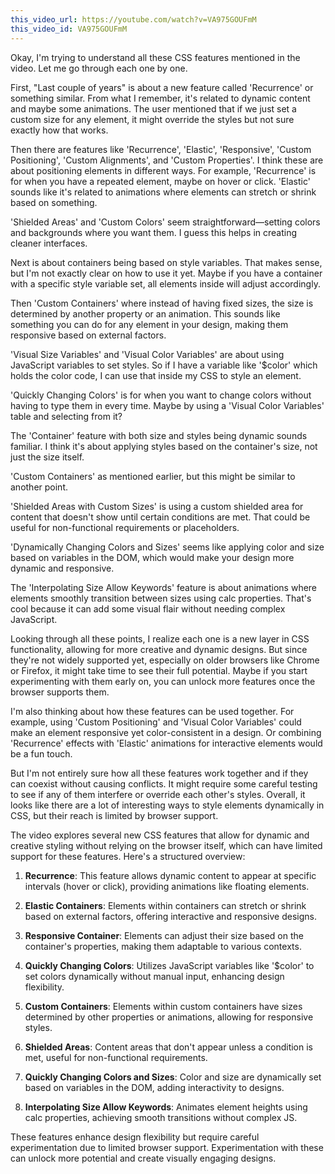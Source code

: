 ```yaml
---
this_video_url: https://youtube.com/watch?v=VA975GOUFmM
this_video_id: VA975GOUFmM
---
```

<think>
Okay, I'm trying to understand all these CSS features mentioned in the video. Let me go through each one by one.

First, "Last couple of years" is about a new feature called 'Recurrence' or something similar. From what I remember, it's related to dynamic content and maybe some animations. The user mentioned that if we just set a custom size for any element, it might override the styles but not sure exactly how that works.

Then there are features like 'Recurrence', 'Elastic', 'Responsive', 'Custom Positioning', 'Custom Alignments', and 'Custom Properties'. I think these are about positioning elements in different ways. For example, 'Recurrence' is for when you have a repeated element, maybe on hover or click. 'Elastic' sounds like it's related to animations where elements can stretch or shrink based on something.

'Shielded Areas' and 'Custom Colors' seem straightforward—setting colors and backgrounds where you want them. I guess this helps in creating cleaner interfaces.

Next is about containers being based on style variables. That makes sense, but I'm not exactly clear on how to use it yet. Maybe if you have a container with a specific style variable set, all elements inside will adjust accordingly.

Then 'Custom Containers' where instead of having fixed sizes, the size is determined by another property or an animation. This sounds like something you can do for any element in your design, making them responsive based on external factors.

'Visual Size Variables' and 'Visual Color Variables' are about using JavaScript variables to set styles. So if I have a variable like '$color' which holds the color code, I can use that inside my CSS to style an element.

'Quickly Changing Colors' is for when you want to change colors without having to type them in every time. Maybe by using a 'Visual Color Variables' table and selecting from it?

The 'Container' feature with both size and styles being dynamic sounds familiar. I think it's about applying styles based on the container's size, not just the size itself.

'Custom Containers' as mentioned earlier, but this might be similar to another point.

'Shielded Areas with Custom Sizes' is using a custom shielded area for content that doesn't show until certain conditions are met. That could be useful for non-functional requirements or placeholders.

'Dynamically Changing Colors and Sizes' seems like applying color and size based on variables in the DOM, which would make your design more dynamic and responsive.

The 'Interpolating Size Allow Keywords' feature is about animations where elements smoothly transition between sizes using calc properties. That's cool because it can add some visual flair without needing complex JavaScript.

Looking through all these points, I realize each one is a new layer in CSS functionality, allowing for more creative and dynamic designs. But since they're not widely supported yet, especially on older browsers like Chrome or Firefox, it might take time to see their full potential. Maybe if you start experimenting with them early on, you can unlock more features once the browser supports them.

I'm also thinking about how these features can be used together. For example, using 'Custom Positioning' and 'Visual Color Variables' could make an element responsive yet color-consistent in a design. Or combining 'Recurrence' effects with 'Elastic' animations for interactive elements would be a fun touch.

But I'm not entirely sure how all these features work together and if they can coexist without causing conflicts. It might require some careful testing to see if any of them interfere or override each other's styles. Overall, it looks like there are a lot of interesting ways to style elements dynamically in CSS, but their reach is limited by browser support.
</think>

The video explores several new CSS features that allow for dynamic and creative styling without relying on the browser itself, which can have limited support for these features. Here's a structured overview:

1. **Recurrence**: This feature allows dynamic content to appear at specific intervals (hover or click), providing animations like floating elements.

2. **Elastic Containers**: Elements within containers can stretch or shrink based on external factors, offering interactive and responsive designs.

3. **Responsive Container**: Elements can adjust their size based on the container's properties, making them adaptable to various contexts.

4. **Quickly Changing Colors**: Utilizes JavaScript variables like '$color' to set colors dynamically without manual input, enhancing design flexibility.

5. **Custom Containers**: Elements within custom containers have sizes determined by other properties or animations, allowing for responsive styles.

6. **Shielded Areas**: Content areas that don't appear unless a condition is met, useful for non-functional requirements.

7. **Quickly Changing Colors and Sizes**: Color and size are dynamically set based on variables in the DOM, adding interactivity to designs.

8. **Interpolating Size Allow Keywords**: Animates element heights using calc properties, achieving smooth transitions without complex JS.

These features enhance design flexibility but require careful experimentation due to limited browser support. Experimentation with these can unlock more potential and create visually engaging designs.

